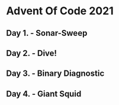 # Advent Of Code 2021
## Day 1. - Sonar-Sweep
## Day 2. - Dive!
## Day 3. - Binary Diagnostic
## Day 4. - Giant Squid
